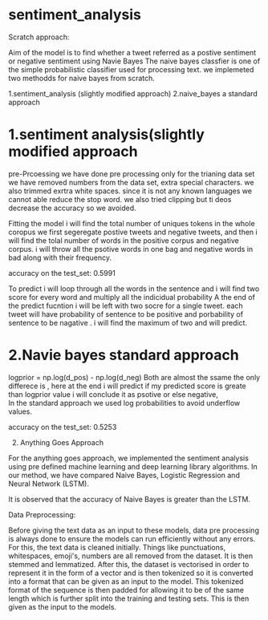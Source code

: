 # sentiment_analysis

  Scratch approach:

  Aim of the model is to find whether a tweet referred as a postive sentiment or negative sentiment using Navie Bayes
  The naive bayes classfier is one of the simple probabilistic classifier used for processing text. we implemeted two methodds for naive bayes from scratch.

1.sentiment_analysis (slightly modified approach)
2.naive_bayes a standard approach
   
# 1.sentiment analysis(slightly modified approach
   pre-Prcoessing
    we have done pre processing only for the trianing data set 
    we have removed numbers from the data set, extra special characters.  we also trimmed exrtra white spaces. since it is not any known languages we cannot able reduce the stop word. we also tried clipping but ti deos decrease the accuracy so we avoided.
    
   Fitting the model
   i will find the total number of uniques tokens in the whole coropus 
   we first segeregate postive tweets and negative tweets, and then i will find the tolal number of words in the positive corpus and negative corpus. i will throw all the psotive words in one bag and negative words in bad along with their frequency.
   
   accuracy on the test_set: 0.5991
 
  To predict
    i will loop through all the words in the sentence and i will find two score for every word and multiply all the indicidual probability
    A the end of the predict fucntion i will be left with two socre for a single tweet.
    each tweet will have probability of sentence to be positive and porbability of sentence to be nagative . i will find the maximum of two and will predict.
    
# 2.Navie bayes standard approach
   logprior = np.log(d_pos) - np.log(d_neg)
   Both are almost the ssame the only differece is , here at the end i will predict if my predicted score is greate than logprior value i will conclude it as psotive or else negative,  
   In the standard approach we used log probabilities to avoid underflow values.
   
   accuracy on the test_set: 0.5253
   
   2. Anything Goes Approach

For the anything goes approach, we implemented the sentiment analysis using pre defined machine learning and deep learning library algorithms. In our method, we have compared Naive Bayes, Logistic Regression and Neural Network (LSTM).

It is observed that the accuracy of Naive Bayes is greater than the LSTM.

Data Preprocessing:

Before giving the text data as an input to these models, data pre processing is always done to ensure the models can run efficiently without any errors. For this, the text data is cleaned initially. Things like punctuations, whitespaces, emoji's, numbers are all removed from the dataset. It is then stemmed and lemmatized. After this, the dataset is vectorised in order to represent it in the form of a vector and is then tokenized so it is converted into a format that can be given as an input to the model. This tokenized format of the sequence is then padded for allowing it to be of the same length which is further split into the training and testing sets. This is then given as the input to the models. 
   
   
